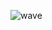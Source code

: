 <!--
**AhsanAshfaq1/AhsanAshfaq1** is a ✨ _special_ ✨ repository because its `README.md` (this file) appears on your GitHub profile.
-->

![wave](https://user-images.githubusercontent.com/27716524/177011380-18d847de-f563-4c6c-a4b0-d6e530224568.svg)
